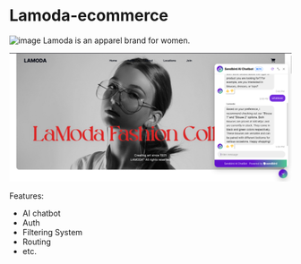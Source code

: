 # Lamoda-ecommerce

![image](https://github.com/leenrd/Lamoda-ecommerce/assets/103997539/a53f22ad-3ec0-4aff-a0e0-fbe44a6bd4a8)
Lamoda is an apparel brand for women.

![Alt text](image.png)

Features:

- AI chatbot
- Auth
- Filtering System
- Routing
- etc.
